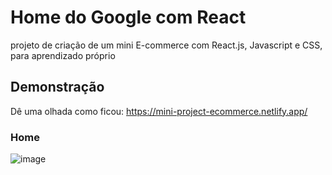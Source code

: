 # Home do Google com React

projeto de criação de um mini E-commerce com React.js, Javascript e CSS, para aprendizado próprio

## Demonstração

Dê uma olhada como ficou: https://mini-project-ecommerce.netlify.app/

### Home
![image](https://github.com/user-attachments/assets/1367d045-6bb7-40b3-892b-34e3a99986fa)
